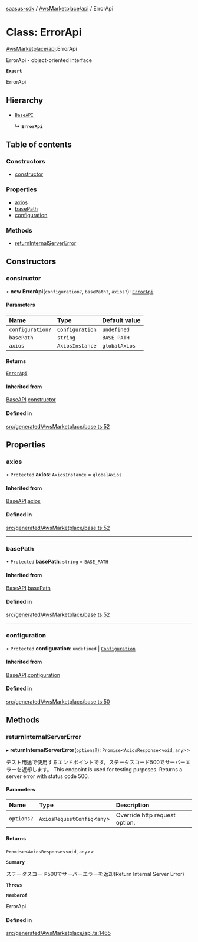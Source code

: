 [saasus-sdk](../README.md) / [AwsMarketplace/api](../modules/AwsMarketplace_api.md) / ErrorApi

# Class: ErrorApi

[AwsMarketplace/api](../modules/AwsMarketplace_api.md).ErrorApi

ErrorApi - object-oriented interface

**`Export`**

ErrorApi

## Hierarchy

- [`BaseAPI`](AwsMarketplace_base.BaseAPI.md)

  ↳ **`ErrorApi`**

## Table of contents

### Constructors

- [constructor](AwsMarketplace_api.ErrorApi.md#constructor)

### Properties

- [axios](AwsMarketplace_api.ErrorApi.md#axios)
- [basePath](AwsMarketplace_api.ErrorApi.md#basepath)
- [configuration](AwsMarketplace_api.ErrorApi.md#configuration)

### Methods

- [returnInternalServerError](AwsMarketplace_api.ErrorApi.md#returninternalservererror)

## Constructors

### constructor

• **new ErrorApi**(`configuration?`, `basePath?`, `axios?`): [`ErrorApi`](AwsMarketplace_api.ErrorApi.md)

#### Parameters

| Name | Type | Default value |
| :------ | :------ | :------ |
| `configuration?` | [`Configuration`](AwsMarketplace_configuration.Configuration.md) | `undefined` |
| `basePath` | `string` | `BASE_PATH` |
| `axios` | `AxiosInstance` | `globalAxios` |

#### Returns

[`ErrorApi`](AwsMarketplace_api.ErrorApi.md)

#### Inherited from

[BaseAPI](AwsMarketplace_base.BaseAPI.md).[constructor](AwsMarketplace_base.BaseAPI.md#constructor)

#### Defined in

[src/generated/AwsMarketplace/base.ts:52](https://github.com/saasus-platform/saasus-sdk-javascript/blob/55abc15/src/generated/AwsMarketplace/base.ts#L52)

## Properties

### axios

• `Protected` **axios**: `AxiosInstance` = `globalAxios`

#### Inherited from

[BaseAPI](AwsMarketplace_base.BaseAPI.md).[axios](AwsMarketplace_base.BaseAPI.md#axios)

#### Defined in

[src/generated/AwsMarketplace/base.ts:52](https://github.com/saasus-platform/saasus-sdk-javascript/blob/55abc15/src/generated/AwsMarketplace/base.ts#L52)

___

### basePath

• `Protected` **basePath**: `string` = `BASE_PATH`

#### Inherited from

[BaseAPI](AwsMarketplace_base.BaseAPI.md).[basePath](AwsMarketplace_base.BaseAPI.md#basepath)

#### Defined in

[src/generated/AwsMarketplace/base.ts:52](https://github.com/saasus-platform/saasus-sdk-javascript/blob/55abc15/src/generated/AwsMarketplace/base.ts#L52)

___

### configuration

• `Protected` **configuration**: `undefined` \| [`Configuration`](AwsMarketplace_configuration.Configuration.md)

#### Inherited from

[BaseAPI](AwsMarketplace_base.BaseAPI.md).[configuration](AwsMarketplace_base.BaseAPI.md#configuration)

#### Defined in

[src/generated/AwsMarketplace/base.ts:50](https://github.com/saasus-platform/saasus-sdk-javascript/blob/55abc15/src/generated/AwsMarketplace/base.ts#L50)

## Methods

### returnInternalServerError

▸ **returnInternalServerError**(`options?`): `Promise`\<`AxiosResponse`\<`void`, `any`\>\>

テスト用途で使用するエンドポイントです。ステータスコード500でサーバーエラーを返却します。  This endpoint is used for testing purposes. Returns a server error with status code 500.

#### Parameters

| Name | Type | Description |
| :------ | :------ | :------ |
| `options?` | `AxiosRequestConfig`\<`any`\> | Override http request option. |

#### Returns

`Promise`\<`AxiosResponse`\<`void`, `any`\>\>

**`Summary`**

ステータスコード500でサーバーエラーを返却(Return Internal Server Error)

**`Throws`**

**`Memberof`**

ErrorApi

#### Defined in

[src/generated/AwsMarketplace/api.ts:1465](https://github.com/saasus-platform/saasus-sdk-javascript/blob/55abc15/src/generated/AwsMarketplace/api.ts#L1465)
